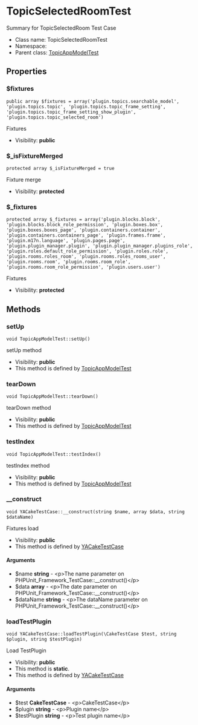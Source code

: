 TopicSelectedRoomTest
===============

Summary for TopicSelectedRoom Test Case




* Class name: TopicSelectedRoomTest
* Namespace: 
* Parent class: [TopicAppModelTest](TopicAppModelTest.md)





Properties
----------


### $fixtures

    public array $fixtures = array('plugin.topics.searchable_model', 'plugin.topics.topic', 'plugin.topics.topic_frame_setting', 'plugin.topics.topic_frame_setting_show_plugin', 'plugin.topics.topic_selected_room')

Fixtures



* Visibility: **public**


### $_isFixtureMerged

    protected array $_isFixtureMerged = true

Fixture merge



* Visibility: **protected**


### $_fixtures

    protected array $_fixtures = array('plugin.blocks.block', 'plugin.blocks.block_role_permission', 'plugin.boxes.box', 'plugin.boxes.boxes_page', 'plugin.containers.container', 'plugin.containers.containers_page', 'plugin.frames.frame', 'plugin.m17n.language', 'plugin.pages.page', 'plugin.plugin_manager.plugin', 'plugin.plugin_manager.plugins_role', 'plugin.roles.default_role_permission', 'plugin.roles.role', 'plugin.rooms.roles_room', 'plugin.rooms.roles_rooms_user', 'plugin.rooms.room', 'plugin.rooms.room_role', 'plugin.rooms.room_role_permission', 'plugin.users.user')

Fixtures



* Visibility: **protected**


Methods
-------


### setUp

    void TopicAppModelTest::setUp()

setUp method



* Visibility: **public**
* This method is defined by [TopicAppModelTest](TopicAppModelTest.md)




### tearDown

    void TopicAppModelTest::tearDown()

tearDown method



* Visibility: **public**
* This method is defined by [TopicAppModelTest](TopicAppModelTest.md)




### testIndex

    void TopicAppModelTest::testIndex()

testIndex method



* Visibility: **public**
* This method is defined by [TopicAppModelTest](TopicAppModelTest.md)




### __construct

    void YACakeTestCase::__construct(string $name, array $data, string $dataName)

Fixtures load



* Visibility: **public**
* This method is defined by [YACakeTestCase](YACakeTestCase.md)


#### Arguments
* $name **string** - &lt;p&gt;The name parameter on PHPUnit_Framework_TestCase::__construct()&lt;/p&gt;
* $data **array** - &lt;p&gt;The date parameter on PHPUnit_Framework_TestCase::__construct()&lt;/p&gt;
* $dataName **string** - &lt;p&gt;The dataName parameter on PHPUnit_Framework_TestCase::__construct()&lt;/p&gt;



### loadTestPlugin

    void YACakeTestCase::loadTestPlugin(\CakeTestCase $test, string $plugin, string $testPlugin)

Load TestPlugin



* Visibility: **public**
* This method is **static**.
* This method is defined by [YACakeTestCase](YACakeTestCase.md)


#### Arguments
* $test **CakeTestCase** - &lt;p&gt;CakeTestCase&lt;/p&gt;
* $plugin **string** - &lt;p&gt;Plugin name&lt;/p&gt;
* $testPlugin **string** - &lt;p&gt;Test plugin name&lt;/p&gt;


